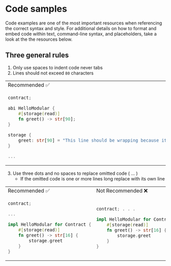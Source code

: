 # Code samples

Code examples are one of the most important resources when referencing the correct syntax and style. For additional details on how to format and embed code within text, command-line syntax, and placeholders, take a look at the the resources below. 

## Three general rules
1. Only use spaces to indent code never tabs
2. Lines should not exceed `80` characters

<table>
<tr>
<td> Recommended ✅</td>
</tr>
<tr>
<td>

```rust
contract;

abi HelloModular {
    #[storage(read)]
    fn greet() -> str[90];
}

storage {
    greet: str[90] = "This line should be wrapping because it is over 80 characters long"
}

...

```

</td>

</tr>
<tr>
</tr>
</table>

3. Use three dots and no spaces to replace omitted code ( ... )
   - If the omitted code is one or more lines long replace with its own line
<table>
<tr>
<td> Recommended ✅</td> <td> Not Recommended ❌</td>
</tr>
<tr>
<td>

```rust
contract;

...

impl HelloModular for Contract {
    #[storage(read)]
    fn greet() -> str[16] {
        storage.greet
    }
}
```

</td>

<td>

```rust
contract; . . .

impl HelloModular for Contract {
    #[storage(read)]
    fn greet() -> str[16] {
        storage.greet
    }
}
```

</td>
</tr>
<tr>
</tr>
</table>